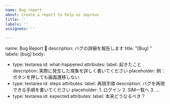 ```yaml
---
name: Bug report
about: Create a report to help us improve
title: ''
labels: ''
assignees: ''

---
```


name: Bug Report 🐛
description: バグの詳細を報告します
title: "[Bug] "
labels: [bug]
body:
  - type: textarea
    id: what-happened
    attributes:
      label: 起きたこと
      description: 実際に発生した現象を詳しく書いてください
      placeholder: 例：ボタンを押しても画面遷移しない
  - type: textarea
    id: steps
    attributes:
      label: 再現手順
      description: バグを再現できる手順を書いてください
      placeholder: 1. ログイン 2. SIM一覧へ 3. …
  - type: textarea
    id: expected
    attributes:
      label: 本来どうなるべき？
